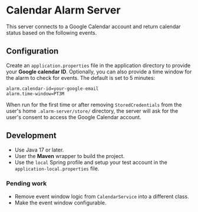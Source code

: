 # Calendar Alarm Server

This server connects to a Google Calendar account and return calendar status based on the following events.

## Configuration

Create an `application.properties` file in the application directory to provide your **Google calendar ID**.
Optionally, you can also provide a time window for the alarm to check for events. The default is set to 5 minutes:

```properties
alarm.calendar-id=your-google-email
alarm.time-window=PT3M
```

When run for the first time or after removing `StoredCredentials` from the user's home `.alarm-server/store/` directory, the server will ask for the user's consent to access the Google Calendar account.

## Development

- Use Java 17 or later.
- User the **Maven** wrapper to build the project.
- Use the `local` Spring profile and setup your test account in the `application-local.properties` file.

### Pending work

- Remove event window logic from `CalendarService` into a different class.
- Make the event window configurable.